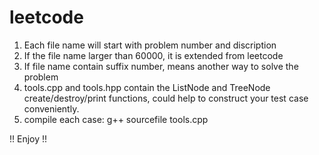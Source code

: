 # leetcode
1. Each file name will start with problem number and discription
2. If the file name larger than 60000, it is extended from leetcode
3. If file name contain suffix number, means another way to solve the problem
4. tools.cpp and tools.hpp contain the ListNode and TreeNode create/destroy/print functions, could help to construct your test case conveniently.
5. compile each case: g++ sourcefile tools.cpp

!! Enjoy !!
